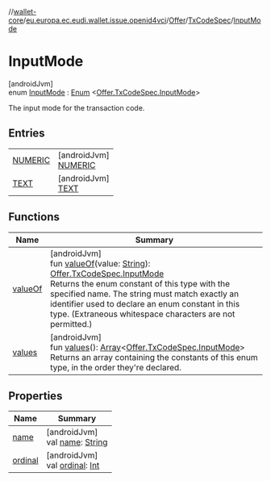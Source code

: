 //[wallet-core](../../../../../index.md)/[eu.europa.ec.eudi.wallet.issue.openid4vci](../../../index.md)/[Offer](../../index.md)/[TxCodeSpec](../index.md)/[InputMode](index.md)

# InputMode

[androidJvm]\
enum [InputMode](index.md) : [Enum](https://kotlinlang.org/api/latest/jvm/stdlib/kotlin/-enum/index.html)
&lt;[Offer.TxCodeSpec.InputMode](index.md)&gt;

The input mode for the transaction code.

## Entries

|                                    |                                                    |
|------------------------------------|----------------------------------------------------|
| [NUMERIC](-n-u-m-e-r-i-c/index.md) | [androidJvm]<br>[NUMERIC](-n-u-m-e-r-i-c/index.md) |
| [TEXT](-t-e-x-t/index.md)          | [androidJvm]<br>[TEXT](-t-e-x-t/index.md)          |

## Functions

| Name                   | Summary                                                                                                                                                                                                                                                                                                                                                                                         |
|------------------------|-------------------------------------------------------------------------------------------------------------------------------------------------------------------------------------------------------------------------------------------------------------------------------------------------------------------------------------------------------------------------------------------------|
| [valueOf](value-of.md) | [androidJvm]<br>fun [valueOf](value-of.md)(value: [String](https://kotlinlang.org/api/latest/jvm/stdlib/kotlin/-string/index.html)): [Offer.TxCodeSpec.InputMode](index.md)<br>Returns the enum constant of this type with the specified name. The string must match exactly an identifier used to declare an enum constant in this type. (Extraneous whitespace characters are not permitted.) |
| [values](values.md)    | [androidJvm]<br>fun [values](values.md)(): [Array](https://kotlinlang.org/api/latest/jvm/stdlib/kotlin/-array/index.html)&lt;[Offer.TxCodeSpec.InputMode](index.md)&gt;<br>Returns an array containing the constants of this enum type, in the order they're declared.                                                                                                                          |

## Properties

| Name                                                                                                               | Summary                                                                                                                                                                                                               |
|--------------------------------------------------------------------------------------------------------------------|-----------------------------------------------------------------------------------------------------------------------------------------------------------------------------------------------------------------------|
| [name](../../../-open-id4-vci-manager/-config/-proof-type/-c-w-t/index.md#-372974862%2FProperties%2F1615067946)    | [androidJvm]<br>val [name](../../../-open-id4-vci-manager/-config/-proof-type/-c-w-t/index.md#-372974862%2FProperties%2F1615067946): [String](https://kotlinlang.org/api/latest/jvm/stdlib/kotlin/-string/index.html) |
| [ordinal](../../../-open-id4-vci-manager/-config/-proof-type/-c-w-t/index.md#-739389684%2FProperties%2F1615067946) | [androidJvm]<br>val [ordinal](../../../-open-id4-vci-manager/-config/-proof-type/-c-w-t/index.md#-739389684%2FProperties%2F1615067946): [Int](https://kotlinlang.org/api/latest/jvm/stdlib/kotlin/-int/index.html)    |
